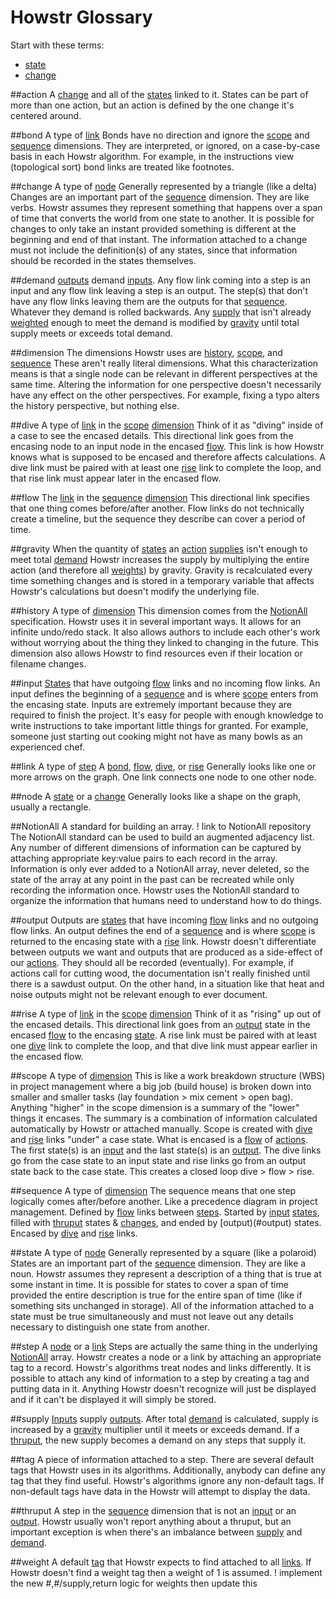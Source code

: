 # Howstr Glossary
Start with these terms:
- [state](#state)
- [change](#change)

##action
A [change](#change) and all of the [states](#state) linked to it.
States can be part of more than one action, but an action is defined by the one change it's centered around.

##bond
A type of [link](#link)
Bonds have no direction and ignore the [scope](#scope) and [sequence](#sequence) dimensions. They are interpreted, or ignored, on a case-by-case basis in each Howstr algorithm. For example, in the instructions view (topological sort) bond links are treated like footnotes. 

##change
A type of [node](#node)
Generally represented by a triangle (like a delta)
Changes are an important part of the [sequence](##sequence) dimension. They are like verbs. Howstr assumes they represent something that happens over a span of time that converts the world from one state to another. It is possible for changes to only take an instant provided something is different at the beginning and end of that instant.
The information attached to a change must not include the definition(s) of any states, since that information should be recorded in the states themselves.

##demand
[outputs](#output) demand [inputs](#input). 
Any flow link coming into a step is an input and any flow link leaving a step is an output. The step(s) that don't have any flow links leaving them are the outputs for that [sequence](#sequence). Whatever they demand is rolled backwards. Any [supply](#supply) that isn't already [weighted](#weight) enough to meet the demand is modified by [gravity](#gravity) until total supply meets or exceeds total demand.

##dimension
The dimensions Howstr uses are [history](#history), [scope](#scope), and [sequence](#sequence)
These aren't really literal dimensions. What this characterization means is that a single node can be relevant in different perspectives at the same time. Altering the information for one perspective doesn't necessarily have any effect on the other perspectives. For example, fixing a typo alters the history perspective, but nothing else.

##dive
A type of [link](#link) in the [scope](#scope) [dimension](#dimension)
Think of it as "diving" inside of a case to see the encased details. This directional link goes from the encasing node to an input node in the encased [flow](#flow). This link is how Howstr knows what is supposed to be encased and therefore affects calculations.
A dive link must be paired with at least one [rise](#rise) link to complete the loop, and that rise link must appear later in the encased flow.

##flow
The [link](#link) in the [sequence](#sequence) [dimension](#dimension)
This directional link specifies that one thing comes before/after another. Flow links do not technically create a timeline, but the sequence they describe can cover a period of time.

##gravity
When the quantity of [states](#state) an [action](#action) [supplies](#supply) isn't enough to meet total [demand](#demand) Howstr increases the supply by multiplying the entire action (and therefore all [weights](#weight)) by gravity.
Gravity is recalculated every time something changes and is stored in a temporary variable that affects Howstr's calculations but doesn't modify the underlying file.

##history
A type of [dimension](#dimension)
This dimension comes from the [NotionAll](#NotionAll) specification. Howstr uses it in several important ways. It allows for an infinite undo/redo stack. It also allows authors to include each other's work without worrying about the thing they linked to changing in the future. This dimension also allows Howstr to find resources even if their location or filename changes.

##input
[States](#state) that have outgoing [flow](#flow) links and no incoming flow links.
An input defines the beginning of a [sequence](#sequence) and is where [scope](#scope) enters from the encasing state.
Inputs are extremely important because they are required to finish the project. It's easy for people with enough knowledge to write instructions to take important little things for granted. For example, someone just starting out cooking might not have as many bowls as an experienced chef. 

##link
A type of [step](#step)
A [bond](#bond), [flow](#flow), [dive](#dive), or [rise](#rise)
Generally looks like one or more arrows on the graph. One link connects one node to one other node.

##node
A [state](#state) or a [change](#change)
Generally looks like a shape on the graph, usually a rectangle.

##NotionAll
A standard for building an array. ! link to NotionAll repository
The NotionAll standard can be used to build an augmented adjacency list. Any number of different dimensions of information can be captured by attaching appropriate key:value pairs to each record in the array. Information is only ever added to a NotionAll array, never deleted, so the state of the array at any point in the past can be recreated while only recording the information once.
Howstr uses the NotionAll standard to organize the information that humans need to understand how to do things.

##output
Outputs are [states](#state) that have incoming [flow](#flow) links and no outgoing flow links. An output defines the end of a [sequence](#sequence) and is where [scope](#scope) is returned to the encasing state with a [rise](#rise) link.
Howstr doesn't differentiate between outputs we want and outputs that are produced as a side-effect of our [actions](#action). They should all be recorded (eventually). For example, if actions call for cutting wood, the documentation isn't really finished until there is a sawdust output. On the other hand, in a situation like that heat and noise outputs might not be relevant enough to ever document.

##rise
A type of [link](#link) in the [scope](#scope) [dimension](#dimension)
Think of it as "rising" up out of the encased details. This directional link goes from an [output](#output) state in the encased [flow](#flow) to the encasing [state](#state).
A rise link must be paired with at least one [dive](#dive) link to complete the loop, and that dive link must appear earlier in the encased flow.

##scope
A type of [dimension](#dimension)
This is like a work breakdown structure (WBS) in project management where a big job (build house) is broken down into smaller and smaller tasks (lay foundation > mix cement > open bag). 
Anything "higher" in the scope dimension is a summary of the "lower" things it encases. The summary is a combination of information calculated automatically by Howstr or attached manually.
Scope is created with [dive](#dive) and [rise](#rise) links "under" a case state. What is encased is a [flow](#flow) of [actions](#action). The first state(s) is an [input](#input) and the last state(s) is an [output](#output). The dive links go from the case state to an input state and rise links go from an output state back to the case state. This creates a closed loop dive > flow > rise.

##sequence
A type of [dimension](#dimension)
The sequence means that one step logically comes after/before another. Like a precedence diagram in project management.
Defined by [flow](#flow) links between [steps](#step).
Started by [input](#input) [states](#state), filled with [thruput](#thruput) states & [changes](#change), and ended by [output)(#output) states. Encased by [dive](#dive) and [rise](#rise) links.

##state
A type of [node](#node)
Generally represented by a square (like a polaroid)
States are an important part of the [sequence](#sequence) dimension. They are like a noun. Howstr assumes they represent a description of a thing that is true at some instant in time. It is possible for states to cover a span of time provided the entire description is true for the entire span of time (like if something sits unchanged in storage).
All of the information attached to a state must be true simultaneously and must not leave out any details necessary to distinguish one state from another.

##step
A [node](#node) or a [link](#link)
Steps are actually the same thing in the underlying [NotionAll](#NotionAll) array. Howstr creates a node or a link by attaching an appropriate tag to a record. Howstr's algorithms treat nodes and links differently.
It is possible to attach any kind of information to a step by creating a tag and putting data in it. Anything Howstr doesn't recognize will just be displayed and if it can't be displayed it will simply be stored.

##supply
[Inputs](#input) supply [outputs](#output).
After total [demand](#demand) is calculated, supply is increased by a [gravity](#gravity) multiplier until it meets or exceeds demand. If a [thruput](#thruput), the new supply becomes a demand on any steps that supply it.

##tag
A piece of information attached to a step. There are several default tags that Howstr uses in its algorithms. Additionally, anybody can define any tag that they find useful. 
Howstr's algorithms ignore any non-default tags. If non-default tags have data in the Howstr will attempt to display the data.

##thruput
A step in the [sequence](#sequence) dimension that is not an [input](#input) or an [output](#output).
Howstr usually won't report anything about a thruput, but an important exception is when there's an imbalance between [supply](#supply) and [demand](#demand).

##weight
A default [tag](#tag) that Howstr expects to find attached to all [links](#link).
If Howstr doesn't find a weight tag then a weight of 1 is assumed. ! implement the new #,#/supply,return logic for weights then update this